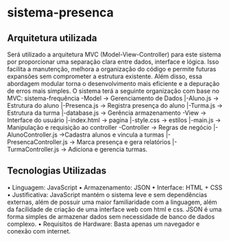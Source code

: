 # sistema-presenca

## Arquitetura utilizada

Será utilizado a arquitetura MVC (Model-View-Controller) para este sistema por proporcionar uma separação clara entre dados, interface e lógica. Isso facilita a manutenção, melhora a organização do código e permite futuras expansões sem comprometer a estrutura existente. Além disso, essa abordagem modular torna o desenvolvimento mais eficiente e a depuração de erros mais simples.
	O sistema terá a seguinte organização com base no MVC:
	sistema-frequência
	-Model -> Gerenciamento de Dados
	|-Aluno.js -> Estrutura do aluno
	|-Presenca.js -> Registra presença do aluno
	|-Turma.js -> Estrutura da turma
	|-database.js -> Gerência armazenamento
	-View -> Interface do usuário
	|-index.html -> pagina
	|-style.css -> estilos
	|-main.js -> Manipulação e requisição ao controller
	-Controller -> Regras de negócio
	|-AlunoController.js ->Cadastra alunos e vincula a turmas
	|-PresencaController.js -> Marca presença e gera relatórios
	|-TurmaController.js -> Adiciona e gerencia turmas.

## Tecnologias Utilizadas
  • Linguagem: JavaScript
  • Armazenamento: JSON
  • Interface: HTML + CSS
  • Justificativa: JavaScript mantém o sistema leve e sem dependências externas, além de possuir uma maior familiaridade com a linguagem, além da facilidade de criação de uma interface web com html e css. JSON é uma forma simples de armazenar dados sem necessidade de banco de dados complexo.
  • Requisitos de Hardware: Basta apenas um navegador e conexão com internet.
